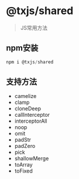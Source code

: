 # @txjs/shared

> JS常用方法

## npm安装

```javascript
npm i @txjs/shared
```

## 支持方法

- camelize
- clamp
- cloneDeep
- callInterceptor
- interceptorAll
- noop
- omit
- padStr
- padZero
- pick
- shallowMerge
- toArray
- toFixed